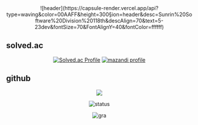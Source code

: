 <div align="center">
![header](https://capsule-render.vercel.app/api?type=waving&color=00AAFF&height=300&section=header&desc=Sunrin%20Software%20Division%20118th&descAlign=70&text=5-23dev&fontSize=70&FontAlignY=40&fontColor=ffffff)

</div>
    
## solved.ac
<div align="center">

[![Solved.ac Profile](http://mazassumnida.wtf/api/v2/generate_badge?boj=5_23)](https://solved.ac/5_23/)
[![mazandi profile](http://mazandi.herokuapp.com/api?handle=5_23&theme=warm)](https://solved.ac/5_23/)
</div>

## github
<div align="center">
<a href="https://opgc.me/#/users/5-23" target="_blank"><img src="https://api.opgc.me/githubs/users/5-23/tag/?theme=basic" /></a>   
    
![status](https://github-readme-stats.vercel.app/api?username=5-23&show_icons=true&theme=white)
    
![gra](https://github-readme-activity-graph.vercel.app/graph?username=5-23&bg_color=3366ff&color=ffffff&line=dddddd&point=ffffff&area=true&hide_border=true)

</div>
